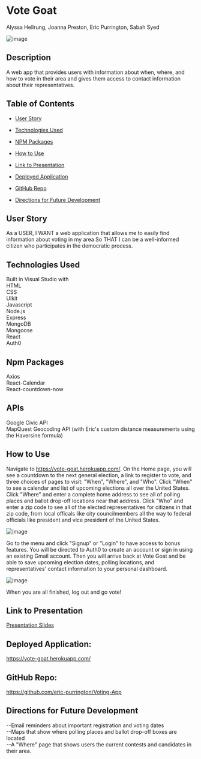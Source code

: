 # Vote Goat

Alyssa Hellrung, Joanna Preston, Eric Purrington, Sabah Syed

![image](https://user-images.githubusercontent.com/57811605/89361054-18979780-d67f-11ea-8ab4-69cfa94b3dc1.png)

## Description

A web app that provides users with information about when, where, and how to vote in their area and gives them access to contact information about their representatives.

## Table of Contents

- [User Story](#user-story)

- [Technologies Used](#technologies-used)

- [NPM Packages](#npm-packages)

- [How to Use](#how-to-use)

- [Link to Presentation](#link-to-presentation)

- [Deployed Application](#deployed-application)

- [GitHub Repo](#github-repo)

- [Directions for Future Development](#directions-for-future-development)

## User Story

As a USER,
I WANT a web application that allows me to easily find information about voting in my area
So THAT I can be a well-informed citizen who participates in the democratic process.

## Technologies Used  

Built in Visual Studio with    
HTML    
CSS    
UIkit  
Javascript  
Node.js    
Express    
MongoDB  
Mongoose   
React  
Auth0     

## Npm Packages  

Axios  
React-Calendar  
React-countdown-now

## APIs  

Google Civic API  
MapQuest Geocoding API (with Eric's custom distance measurements using the Haversine formula)    

## How to Use  
Navigate to https://vote-goat.herokuapp.com/. On the Home page, you will see a countdown to the next general election, a link to register to vote, and three choices of pages to visit: "When", "Where", and "Who". Click "When" to see a calendar and list of upcoming elections all over the United States. Click "Where" and enter a complete home address to see all of polling places and ballot drop-off locations near that address. Click "Who" and enter a zip code to see all of the elected representatives for citizens in that zip code, from local officals like city councilmembers all the way to federal officials like president and vice president of the United States.  

![image](https://media.giphy.com/media/UqAZenLJaGCQbBzOWL/giphy.gif)
    
Go to the menu and click "Signup" or "Login" to have access to bonus features. You will be directed to Auth0 to create an account or sign in using an existing Gmail account. Then you will arrive back at Vote Goat and be able to save upcoming election dates, polling locations, and representatives' contact information to your personal dashboard.  

![image](https://media.giphy.com/media/mF5rJefLZbMPG8vBAL/giphy.gif)
    
When you are all finished, log out and go vote!  

## Link to Presentation  

[Presentation Slides](https://docs.google.com/presentation/d/1dlZHA3vzadiruMZRbysk-JjpTdYnFAogLtp9jg1xuaY/edit#slide=id.p)  

## Deployed Application:  

https://vote-goat.herokuapp.com/  

## GitHub Repo:

https://github.com/eric-purrington/Voting-App

## Directions for Future Development

--Email reminders about important registration and voting dates  
--Maps that show where polling places and ballot drop-off boxes are located   
--A "Where" page that shows users the current contests and candidates in their area.